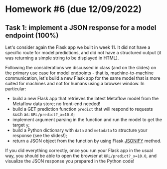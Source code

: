 # Homework #6 (due 12/09/2022)

## Task 1: implement a JSON response for a model endpoint (100%)

Let's consider again the Flask app we built in week 11. It did not have a specific route for model predictions, and did not have a structured output (it was returning a simple string to be displayed in HTML).

Following the considerations we discussed in class (and on the slides) on the primary use case for model endpoints - that is, machine-to-machine communication, let's build a new Flask app for the same model that is more suited for machines and not for humans using a browser window. In particular:

* build a new Flask app that retrieves the latest Metaflow model from the Metaflow data store; no front-end needed!
* build a GET prediction function `predict` that will respond to requests such as: `URL/predict?_x=10.0`;
* implement argument parsing in the function and run the model to get the target `y`;
* build a Python dictionary with `data` and `metadata` to structure your response (see the slides!);
* return a JSON object from the function by using Flask [JSONIFY](https://www.educba.com/flask-jsonify/) method.

If you did everything correctly, once you run your Flask app in the usual way, you should be able to open the browser at `URL/predict?_x=10.0`, and visualize the JSON response you prepared in the Python code!



